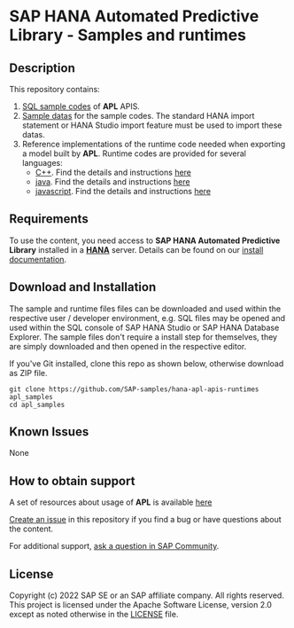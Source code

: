 <!--- Register repository https://api.reuse.software/register, then add REUSE badge:
[![REUSE status](https://api.reuse.software/badge/github.com/SAP-samples/hana-apl-apis-runtimes)](https://api.reuse.software/info/github.com/SAP-samples/hana-apl-apis-runtimes)
-->

# SAP HANA Automated Predictive Library - Samples and runtimes

## Description
This repository contains:
1. [SQL sample codes](sql) of **APL** APIS.
2. [Sample datas](data) for the sample codes. The standard HANA import statement or HANA Studio import feature must be used to import these datas.
3. Reference implementations of the runtime code needed when exporting a model built by **APL**. Runtime codes are provided for several languages:
   - [C++](runtimes/cpp). Find the details and instructions [here](runtimes/cpp/README.md)
   - [java](runtimes/java). Find the details and instructions [here](runtimes/java/README.md)
   - [javascript](runtimes/javascript). Find the details and instructions [here](runtimes/javascript/README.md)

## Requirements
To use the content, you need access to **SAP HANA Automated Predictive Library** installed in a [**HANA**](https://www.sap.com/uk/products/hana/what-is-sap-hana.html) server. Details can be found on our [install documentation](https://help.sap.com/viewer/419fd47c26b345239fdbb5e476a6bc54/2203/en-US).

## Download and Installation
The sample and runtime files files can be downloaded and used within the respective user / developer environment, e.g. SQL files may be opened and used within the SQL console of SAP HANA Studio or SAP HANA Database Explorer. The sample files don't require a install step for themselves, they are simply downloaded and then opened in the respective editor.

If you've Git installed, clone this repo as shown below, otherwise download as ZIP file.

```Shell
git clone https://github.com/SAP-samples/hana-apl-apis-runtimes apl_samples
cd apl_samples
```

## Known Issues
None
## How to obtain support
A set of resources about usage of **APL** is available [here](https://community.sap.com/search/?by=updated&ct=blog&q=APL)

[Create an issue](https://github.com/SAP-samples/<repository-name>/issues) in this repository if you find a bug or have questions about the content.
 
For additional support, [ask a question in SAP Community](https://answers.sap.com/questions/ask.html).


## License
Copyright (c) 2022 SAP SE or an SAP affiliate company. All rights reserved. This project is licensed under the Apache Software License, version 2.0 except as noted otherwise in the [LICENSE](LICENSES/Apache-2.0.txt) file.
